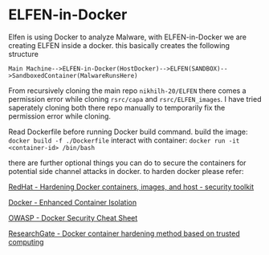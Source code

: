 # ELFEN-in-Docker

Elfen is using Docker to analyze Malware, with ELFEN-in-Docker we are creating ELFEN inside a docker.
this basically creates the following structure 

`Main Machine-->ELFEN-in-Docker(HostDocker)-->ELFEN(SANDBOX)-->SandboxedContainer(MalwareRunsHere)`

From recursively cloning the main repo `nikhilh-20/ELFEN` there comes a permission error while cloning 
`rsrc/capa` and `rsrc/ELFEN_images`. I have tried saperately cloning both there repo manually to temporarily fix the permission error while cloning.

Read Dockerfile before running Docker build command.
build the image: `docker build -f ./Dockerfile`
interact with container: `docker run -it <container-id> /bin/bash`

there are further optional things you can do to secure the containers for potential side channel attacks in docker.
to harden docker please refer:

[RedHat - Hardening Docker containers, images, and host - security toolkit ](https://www.redhat.com/en/blog/hardening-docker-containers-images-and-host-security-toolkit)

[Docker - Enhanced Container Isolation](https://docs.docker.com/desktop/hardened-desktop/enhanced-container-isolation/)

[OWASP - Docker Security Cheat Sheet](https://cheatsheetseries.owasp.org/cheatsheets/Docker_Security_Cheat_Sheet.html)

[ResearchGate - Docker container hardening method based on trusted computing](https://www.researchgate.net/publication/344531372_Docker_container_hardening_method_based_on_trusted_computing/link/5f87c52ca6fdccfd7b6265a7/download?_tp=eyJjb250ZXh0Ijp7InBhZ2UiOiJwdWJsaWNhdGlvbiIsInByZXZpb3VzUGFnZSI6bnVsbH19)
